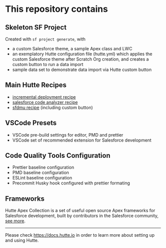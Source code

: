 # This repository contains

## Skeleton SF Project

Created with  ```sf project generate```, with

- a custom Salesforce theme, a sample Apex class and LWC
- an exemplatory Hutte configuration file (hutte.yml) which applies the custom Salesforce theme after Scratch Org creation, and creates a custom button to run a data import
- sample data set to demonstrate data import via Hutte custom button

## Main Hutte Recipes

- [incremental deployment recipe](https://github.com/hutte-recipes/cicd-incremental-deployment)
- [salesforce code analyzer recipe](https://github.com/hutte-recipes/cicd-sf-code-analyzer)
- [sfdmu recipe](https://github.com/hutte-recipes/hutte-sfdmu) (including custom button)

## VSCode Presets

- VSCode pre-build settings for editor, PMD and prettier
- VSCode set of recommended extension for Salesforce development

## Code Quality Tools Configuration

- Prettier baseline configuration
- PMD baseline configuration
- ESLint baseline configuration
- Precommit Husky hook configured with prettier formating

## Frameworks

Hutte Apex Collection is a set of useful open source Apex frameworks for Salesforce development, built by contributors in the Salesforce community, [see more](./frameworks/README.md).

------------------------

Please check https://docs.hutte.io in order to learn more about setting up and using Hutte.
